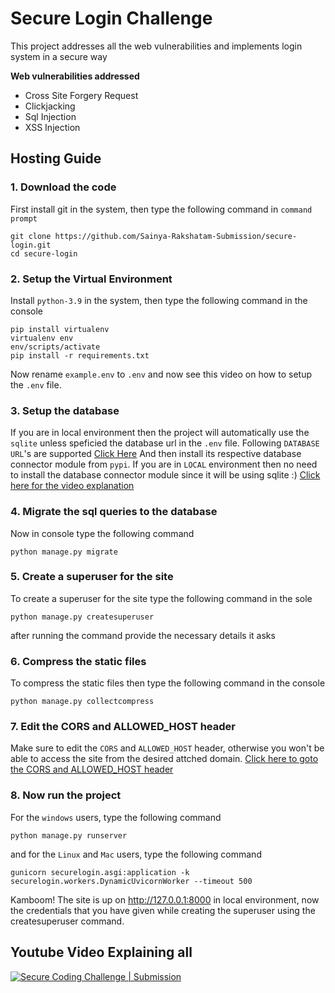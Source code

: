 # Secure Login Challenge
This project addresses all the web vulnerabilities and implements login system in a secure way

**Web vulnerabilities addressed**
- Cross Site Forgery Request
- Clickjacking
- Sql Injection
- XSS Injection

## **Hosting Guide**

### 1. Download the code
First install git in the system, then type the following command in `command prompt`
```console
git clone https://github.com/Sainya-Rakshatam-Submission/secure-login.git
cd secure-login
```

### 2. Setup the Virtual Environment
Install `python-3.9` in the system, then type the following command in the console
```console
pip install virtualenv
virtualenv env
env/scripts/activate
pip install -r requirements.txt
```
Now rename `example.env` to `.env` and now see this video on how to setup the `.env` file.

### 3. Setup the database
If you are in local environment then the project will automatically use the `sqlite` unless speficied the database url in the `.env` file.
Following `DATABASE URL`'s are supported [Click Here](https://github.com/jacobian/dj-database-url#url-schema)
And then install its respective database connector module from `pypi`.
If you are in `LOCAL` environment then no need to install the database connector module since it will be using sqlite :)
[Click here for the video explanation](https://youtu.be/6iw5sA89gMo)

### 4. Migrate the sql queries to the database
Now in console type the following command
```console
python manage.py migrate
```
### 5. Create a superuser for the site
To create a superuser for the site type the following command in the sole
```console
python manage.py createsuperuser
```
after running the command provide the necessary details it asks

### 6. Compress the static files
To compress the static files then type the following command in the console
```console
python manage.py collectcompress
```

### 7. Edit the CORS and ALLOWED_HOST header
Make sure to edit the `CORS` and `ALLOWED_HOST` header, otherwise you won't be able to access the site from the desired attched domain. [Click here to goto the CORS and ALLOWED_HOST header](https://github.com/Sainya-Rakshatam-Submission/secure-login/blob/master/securelogin/settings.py#L172)

### 8. Now run the project
For the `windows` users, type the following command
```console
python manage.py runserver
```

and for the `Linux` and `Mac` users, type the following command
```console
gunicorn securelogin.asgi:application -k securelogin.workers.DynamicUvicornWorker --timeout 500
```

Kamboom! The site is up on http://127.0.0.1:8000 in local environment, now the credentials that you have given while creating the superuser using the createsuperuser command.

## Youtube Video Explaining all

[![Secure Coding Challenge | Submission](http://img.youtube.com/vi/6iw5sA89gMo/0.jpg)](http://www.youtube.com/watch?v=6iw5sA89gMo "Secure Coding Challenge | Submission")
